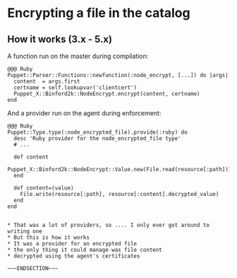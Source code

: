 <!SLIDE >
# Encrypting a file in the catalog
## How it works (3.x - 5.x)

A function run on the master during compilation:

    @@@ Ruby
    Puppet::Parser::Functions::newfunction(:node_encrypt, [...]) do |args|
      content  = args.first
      certname = self.lookupvar('clientcert')
      Puppet_X::Binford2k::NodeEncrypt.encrypt(content, certname)
    end
    
And a provider run on the agent during enforcement:

    @@@ Ruby
    Puppet::Type.type(:node_encrypted_file).provide(:ruby) do
      desc 'Ruby provider for the node_encrypted_file type'
      # ...
    
      def content
        Puppet_X::Binford2k::NodeEncrypt::Value.new(File.read(resource[:path]))
      end
    
      def content=(value)
        File.write(resource[:path], resource[:content].decrypted_value)
      end
    end

~~~SECTION:notes~~~

* That was a lot of providers, so .... I only ever got around to writing one
* But this is how it works
* It was a provider for an encrypted file
* the only thing it could manage was file content
* decrypted using the agent's certificates

~~~ENDSECTION~~~
